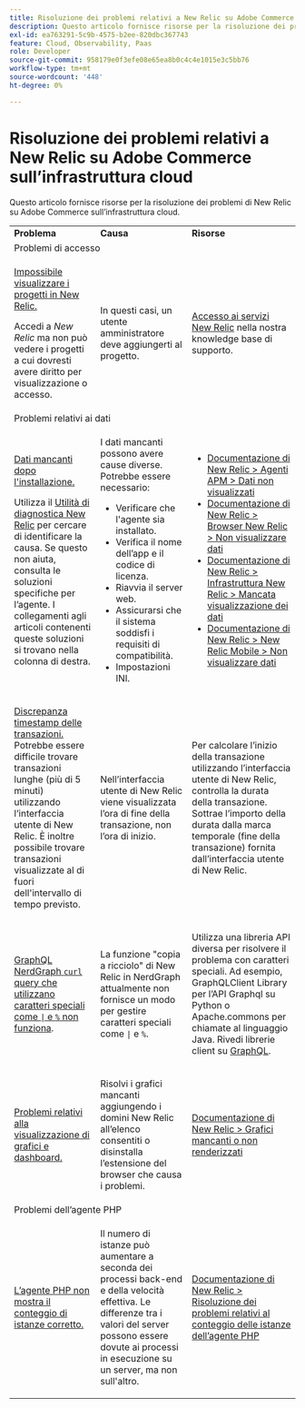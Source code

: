 ```yaml
---
title: Risoluzione dei problemi relativi a New Relic su Adobe Commerce sull’infrastruttura cloud
description: Questo articolo fornisce risorse per la risoluzione dei problemi di New Relic su Adobe Commerce sull’infrastruttura cloud.
exl-id: ea763291-5c9b-4575-b2ee-820dbc367743
feature: Cloud, Observability, Paas
role: Developer
source-git-commit: 958179e0f3efe08e65ea8b0c4c4e1015e3c5bb76
workflow-type: tm+mt
source-wordcount: '448'
ht-degree: 0%

---
```


# Risoluzione dei problemi relativi a New Relic su Adobe Commerce sull’infrastruttura cloud

Questo articolo fornisce risorse per la risoluzione dei problemi di New Relic su Adobe Commerce sull’infrastruttura cloud.

<table>
<tbody>
<tr>
<td class="wysiwyg-text-align-center"><strong>Problema</strong></td>
<td class="wysiwyg-text-align-center"><strong>Causa</strong></td>
<td class="wysiwyg-text-align-center"><strong>Risorse</strong></td>
</tr>
<tr>
<td class="wysiwyg-text-align-center" colspan="3">Problemi di accesso</td>
</tr>
<tr>
<td>
<p><u>Impossibile visualizzare i progetti in New Relic.</u></p>
<p>Accedi a <em>New Relic</em> ma non può vedere i progetti a cui dovresti avere diritto per visualizzazione o accesso.</p>
</td>
<td>
<p>In questi casi, un utente amministratore deve aggiungerti al progetto.</p>
</td>
<td>
<p><a href="https://experienceleague.adobe.com/docs/commerce-knowledge-base/kb/faq/access-new-relic-services.html">Accesso ai servizi New Relic</a> nella nostra knowledge base di supporto.</p>
</td>
</tr>
<tr>
<td class="wysiwyg-text-align-center" colspan="3">Problemi relativi ai dati</td>
</tr>
<tr>
<td>
<p><u>Dati mancanti dopo l'installazione.</u></p>
<p>Utilizza il <a href="https://docs.newrelic.com/docs/agents/manage-apm-agents/troubleshooting/new-relic-diagnostics">Utilità di diagnostica New Relic</a> per cercare di identificare la causa. Se questo non aiuta, consulta le soluzioni specifiche per l’agente. I collegamenti agli articoli contenenti queste soluzioni si trovano nella colonna di destra.</p>
</td>
<td>
<p>I dati mancanti possono avere cause diverse. Potrebbe essere necessario:</p>
<ul>
<li>Verificare che l'agente sia installato.</li>
<li>Verifica il nome dell’app e il codice di licenza.</li>
<li>Riavvia il server web.</li>
<li>Assicurarsi che il sistema soddisfi i requisiti di compatibilità.</li>
<li>Impostazioni INI.</li>
</ul>
</td>
<td>
<ul>
<li><a href="https://docs.newrelic.com/docs/agents/manage-apm-agents/troubleshooting/not-seeing-data#apm-agents">Documentazione di New Relic &gt; Agenti APM &gt; Dati non visualizzati</a></li>
<li><a href="https://docs.newrelic.com/docs/agents/manage-apm-agents/troubleshooting/not-seeing-data#browser-agent">Documentazione di New Relic &gt; Browser New Relic &gt; Non visualizzare dati</a></li>
<li><a href="https://docs.newrelic.com/docs/agents/manage-apm-agents/troubleshooting/not-seeing-data#infrastructure-agents">Documentazione di New Relic &gt; Infrastruttura New Relic &gt; Mancata visualizzazione dei dati</a></li>
<li><a href="https://docs.newrelic.com/docs/agents/manage-apm-agents/troubleshooting/not-seeing-data#mobile-agents">Documentazione di New Relic &gt; New Relic Mobile &gt; Non visualizzare dati</a></li>
</ul>
</td>
</tr>
<tr>
<td>
<p><u>Discrepanza timestamp delle transazioni.</u> Potrebbe essere difficile trovare transazioni lunghe (più di 5 minuti) utilizzando l’interfaccia utente di New Relic. È inoltre possibile trovare transazioni visualizzate al di fuori dell'intervallo di tempo previsto.</p>
</td>
<td>
<p>Nell’interfaccia utente di New Relic viene visualizzata l’ora di fine della transazione, non l’ora di inizio.</p>
</td>
<td>
<p>Per calcolare l’inizio della transazione utilizzando l’interfaccia utente di New Relic, controlla la durata della transazione. Sottrae l’importo della durata dalla marca temporale (fine della transazione) fornita dall’interfaccia utente di New Relic.</p>
</td>
</tr>
<tr>
<td>
<p><u>GraphQL NerdGraph <code>curl</code> query che utilizzano caratteri speciali come <code>|</code> e <code>%</code> non funziona</u>.</p>
</td>
<td>
<p>La funzione "copia a ricciolo" di New Relic in NerdGraph attualmente non fornisce un modo per gestire caratteri speciali come <code>|</code> e <code>%</code>.</p>
</td>
<td>
<p>Utilizza una libreria API diversa per risolvere il problema con caratteri speciali. Ad esempio, GraphQLClient Library per l’API Graphql su Python o Apache.commons per chiamate al linguaggio Java. Rivedi librerie client su <a href="https://graphql.org/code/">GraphQL</a>.</p>
</td>
</tr>
<tr>
<td>
<p><u>Problemi relativi alla visualizzazione di grafici e dashboard.</u></p>
</td>
<td>
<p>Risolvi i grafici mancanti aggiungendo i domini New Relic all’elenco consentiti o disinstalla l’estensione del browser che causa i problemi.</p>
</td>
<td>
<p><a href="https://docs.newrelic.com/docs/apm/new-relic-apm/troubleshooting/charts-missing-or-do-not-render">Documentazione di New Relic &gt; Grafici mancanti o non renderizzati</a> </p>
</td>
</tr>
<tr>
<td class="wysiwyg-text-align-center" colspan="3">Problemi dell’agente PHP</td>
</tr>
<tr>
<td>
<p><u>L’agente PHP non mostra il conteggio di istanze corretto.</u></p>
</td>
<td>
<p>Il numero di istanze può aumentare a seconda dei processi back-end e della velocità effettiva. Le differenze tra i valori del server possono essere dovute ai processi in esecuzione su un server, ma non sull'altro.</p>
</td>
<td>
<p><a href="https://docs.newrelic.com/docs/agents/php-agent/troubleshooting/troubleshoot-php-agent-instance-count">Documentazione di New Relic &gt; Risoluzione dei problemi relativi al conteggio delle istanze dell’agente PHP</a> </p>
</td>
</tr>
</tbody>
</table>
